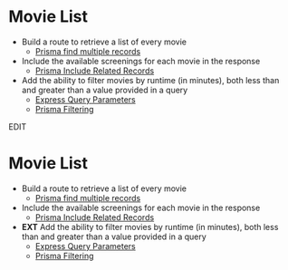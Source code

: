 # Movie List

- Build a route to retrieve a list of every movie
    - [Prisma find multiple records](https://www.prisma.io/docs/reference/api-reference/prisma-client-reference#findmany)
- Include the available screenings for each movie in the response
    - [Prisma Include Related Records](https://www.prisma.io/docs/reference/api-reference/prisma-client-reference#include)
- Add the ability to filter movies by runtime (in minutes), both less than and greater than a value provided in a query
    - [Express Query Parameters](https://masteringjs.io/tutorials/express/query-parameters)
    - [Prisma Filtering](https://www.prisma.io/docs/concepts/components/prisma-client/filtering-and-sorting)

EDIT
# Movie List

- Build a route to retrieve a list of every movie
    - [Prisma find multiple records](https://www.prisma.io/docs/reference/api-reference/prisma-client-reference#findmany)
- Include the available screenings for each movie in the response
    - [Prisma Include Related Records](https://www.prisma.io/docs/reference/api-reference/prisma-client-reference#include)
- **EXT** Add the ability to filter movies by runtime (in minutes), both less than and greater than a value provided in a query
    - [Express Query Parameters](https://masteringjs.io/tutorials/express/query-parameters)
    - [Prisma Filtering](https://www.prisma.io/docs/concepts/components/prisma-client/filtering-and-sorting)